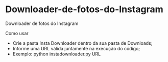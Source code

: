 # Downloader-de-fotos-do-Instagram
Downloader de fotos do Instagram

Como usar

- Crie a pasta Insta Downloader dentro da sua pasta de Downloads;
- Informe uma URL válida juntamente na execução do código;
- Exemplo: python instadownloader.py URL
